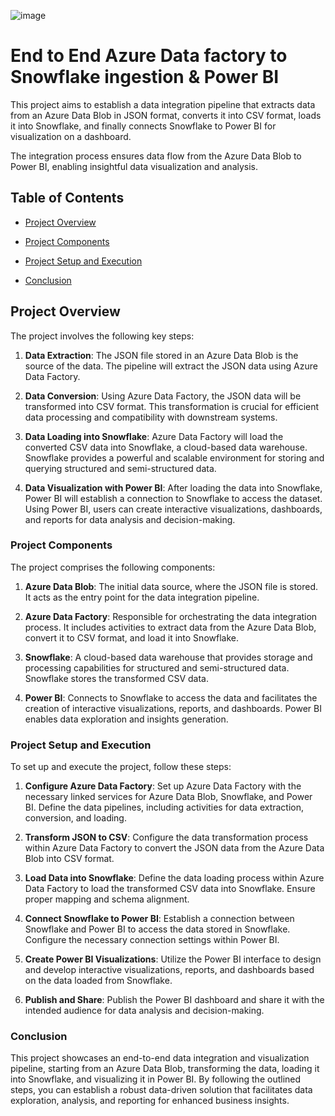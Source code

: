 ![image](https://www.linkpicture.com/q/Artboard-14x-14-1.png)


# End to End Azure Data factory to Snowflake ingestion & Power BI

This project aims to establish a  data integration pipeline that extracts data from an Azure Data Blob in JSON format, converts it into CSV format, loads it into Snowflake, and finally connects Snowflake to Power BI for visualization on a dashboard. 

The integration process ensures data flow from the Azure Data Blob to Power BI, enabling insightful data visualization and analysis.



## Table of Contents

- [Project Overview](#Project-Overview)

- [Project Components](#Project-Components)

- [Project Setup and Execution](#Project-Setup-and-Execution)

- [Conclusion](#Conclusion)


## Project Overview

The project involves the following key steps:

1. **Data Extraction**: The JSON file stored in an Azure Data Blob is the source of the data. The pipeline will extract the JSON data using Azure Data Factory.

2. **Data Conversion**: Using Azure Data Factory, the JSON data will be transformed into CSV format. This transformation is crucial for efficient data processing and compatibility with downstream systems.

3. **Data Loading into Snowflake**: Azure Data Factory will load the converted CSV data into Snowflake, a cloud-based data warehouse. Snowflake provides a powerful and scalable environment for storing and querying structured and semi-structured data.

4. **Data Visualization with Power BI**: After loading the data into Snowflake, Power BI will establish a connection to Snowflake to access the dataset. Using Power BI, users can create interactive visualizations, dashboards, and reports for data analysis and decision-making.

### Project Components

The project comprises the following components:

1. **Azure Data Blob**: The initial data source, where the JSON file is stored. It acts as the entry point for the data integration pipeline.

2. **Azure Data Factory**: Responsible for orchestrating the data integration process. It includes activities to extract data from the Azure Data Blob, convert it to CSV format, and load it into Snowflake.

3. **Snowflake**: A cloud-based data warehouse that provides storage and processing capabilities for structured and semi-structured data. Snowflake stores the transformed CSV data.

4. **Power BI**: Connects to Snowflake to access the data and facilitates the creation of interactive visualizations, reports, and dashboards. Power BI enables data exploration and insights generation.

### Project Setup and Execution

To set up and execute the project, follow these steps:

1. **Configure Azure Data Factory**: Set up Azure Data Factory with the necessary linked services for Azure Data Blob, Snowflake, and Power BI. Define the data pipelines, including activities for data extraction, conversion, and loading.

2. **Transform JSON to CSV**: Configure the data transformation process within Azure Data Factory to convert the JSON data from the Azure Data Blob into CSV format.

3. **Load Data into Snowflake**: Define the data loading process within Azure Data Factory to load the transformed CSV data into Snowflake. Ensure proper mapping and schema alignment.

4. **Connect Snowflake to Power BI**: Establish a connection between Snowflake and Power BI to access the data stored in Snowflake. Configure the necessary connection settings within Power BI.

5. **Create Power BI Visualizations**: Utilize the Power BI interface to design and develop interactive visualizations, reports, and dashboards based on the data loaded from Snowflake.

6. **Publish and Share**: Publish the Power BI dashboard and share it with the intended audience for data analysis and decision-making.

### Conclusion

This project showcases an end-to-end data integration and visualization pipeline, starting from an Azure Data Blob, transforming the data, loading it into Snowflake, and visualizing it in Power BI. By following the outlined steps, you can establish a robust data-driven solution that facilitates data exploration, analysis, and reporting for enhanced business insights.

